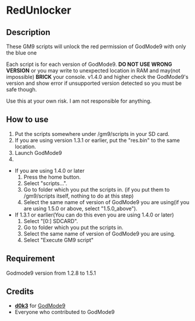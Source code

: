 # RedUnlocker
## Description
These GM9 scripts will unlock the red permission of GodMode9 with only the blue one

Each script is for each version of GodMode9. __DO NOT USE WRONG VERSION__ or you may write to unexpected location in RAM and may(not impossible) **BRICK** your console.
v1.4.0 and higher check the GodMode9's version and show error if unsupported version detected so you must be safe though.

Use this at your own risk. I am not responsible for anything.

## How to use
1) Put the scripts somewhere under /gm9/scripts in your SD card.
2) If you are using version 1.3.1 or earlier, put the "res.bin" to the same location.
3) Launch GodMode9
4)
- If you are using 1.4.0 or later
    1) Press the home button.
    2) Select "scripts...".
    3) Go to folder which you put the scripts in. (if you put them to /gm9/scripts itself, nothing to do at this step)
    4) Select the same name of version of GodMode9 you are using(if you are using 1.5.0 or above, select "1.5.0_above").
- If 1.3.1 or earlier(You can do this even you are using 1.4.0 or later)
    1) Select "[0:] SDCARD".
    2) Go to folder which you put the scripts in.
    3) Select the same name of version of GodMode9 you are using.
    4) Select "Execute GM9 script"

## Requirement
Godmode9 version from 1.2.8 to 1.5.1

## Credits
- [__d0k3__](https://github.com/d0k3) for [GodMode9](https://github.com/d0k3/GodMode9)
- Everyone who contributed to GodMode9
